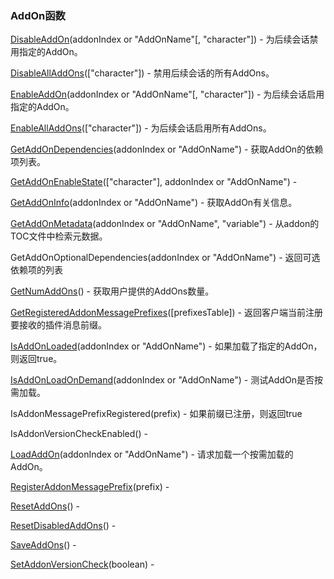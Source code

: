 ### AddOn函数

[DisableAddOn](https://wow.gamepedia.com/API_DisableAddOn)\(addonIndex or "AddOnName"\[, "character"\]\) - 为后续会话禁用指定的AddOn。

[DisableAllAddOns](https://wow.gamepedia.com/API_DisableAllAddOns)\(\["character"\]\) - 禁用后续会话的所有AddOns。

[EnableAddOn](https://wow.gamepedia.com/API_EnableAddOn)\(addonIndex or "AddOnName"\[, "character"\]\) - 为后续会话启用指定的AddOn。

[EnableAllAddOns](https://wow.gamepedia.com/API_EnableAllAddOns)\(\["character"\]\) - 为后续会话启用所有AddOns。

[GetAddOnDependencies](https://wow.gamepedia.com/API_GetAddOnDependencies)\(addonIndex or "AddOnName"\) - 获取AddOn的依赖项列表。

[GetAddOnEnableState](https://wow.gamepedia.com/API_GetAddOnEnableState)\(\["character"\], addonIndex or "AddOnName"\) -

[GetAddOnInfo](https://wow.gamepedia.com/API_GetAddOnInfo)\(addonIndex or "AddOnName"\) - 获取AddOn有关信息。

[GetAddOnMetadata](https://wow.gamepedia.com/API_GetAddOnMetadata)\(addonIndex or "AddOnName", "variable"\) - 从addon的TOC文件中检索元数据。

GetAddOnOptionalDependencies\(addonIndex or "AddOnName"\) - 返回可选依赖项的列表

[GetNumAddOns](https://wow.gamepedia.com/API_GetNumAddOns)\(\) - 获取用户提供的AddOns数量。

[GetRegisteredAddonMessagePrefixes](https://wow.gamepedia.com/API_GetRegisteredAddonMessagePrefixes)\(\[prefixesTable\]\) - 返回客户端当前注册要接收的插件消息前缀。

[IsAddOnLoaded](https://wow.gamepedia.com/API_IsAddOnLoaded)\(addonIndex or "AddOnName"\) - 如果加载了指定的AddOn，则返回true。

[IsAddOnLoadOnDemand](https://wow.gamepedia.com/API_IsAddOnLoadOnDemand)\(addonIndex or "AddOnName"\) - 测试AddOn是否按需加载。

IsAddonMessagePrefixRegistered\(prefix\) - 如果前缀已注册，则返回true

IsAddonVersionCheckEnabled\(\) -

[LoadAddOn](https://wow.gamepedia.com/API_LoadAddOn)\(addonIndex or "AddOnName"\) - 请求加载一个按需加载的AddOn。

[RegisterAddonMessagePrefix](https://wow.gamepedia.com/API_RegisterAddonMessagePrefix)\(prefix\) -

[ResetAddOns](https://wow.gamepedia.com/index.php?title=API_ResetAddOns&action=edit&redlink=1)\(\) -

[ResetDisabledAddOns](https://wow.gamepedia.com/index.php?title=API_ResetDisabledAddOns&action=edit&redlink=1)\(\) -

[SaveAddOns](https://wow.gamepedia.com/index.php?title=API_SaveAddOns&action=edit&redlink=1)\(\) -

[SetAddonVersionCheck](https://wow.gamepedia.com/index.php?title=API_SetAddonVersionCheck&action=edit&redlink=1)\(boolean\) -



